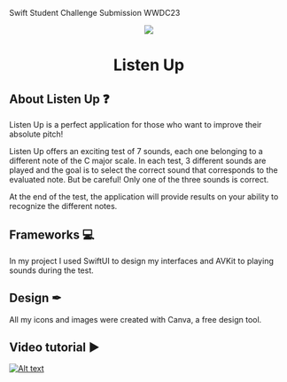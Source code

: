 Swift Student Challenge Submission WWDC23
<p align="center"> 
<img src="https://user-images.githubusercontent.com/101153941/232966100-29c9251d-6fe0-4d80-93d2-c2c3769367c2.png"> 
</p>

<h1 align="center">
Listen Up
</h1>

## About Listen Up ❓
Listen Up is a perfect application for those who want to improve their absolute pitch!

Listen Up offers an exciting test of 7 sounds, each one belonging to a different note of the C major scale. In each test, 3 different sounds are played and the goal is to select the correct sound that corresponds to the evaluated note. But be careful! Only one of the three sounds is correct.

At the end of the test, the application will provide results on your ability to recognize the different notes.

## Frameworks 💻
In my project I used SwiftUI to design my interfaces and AVKit to playing sounds during the test. 

## Design ✒
All my icons and images were created with Canva, a free design tool.

## Video tutorial ▶
[![Alt text](https://img.youtube.com/vi/9owPes1Y4y8/0.jpg)](https://www.youtube.com/watch?v=9owPes1Y4y8)
